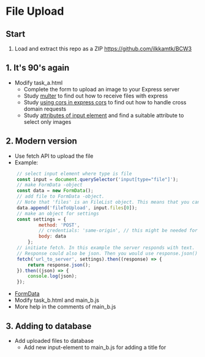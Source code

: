 # File Upload

## Start
1. Load and extract this repo as a ZIP https://github.com/ilkkamtk/BCW3

## 1. It's 90's again

* Modify task_a.html
  * Complete the form to upload an image to your Express server
  * Study [multer](https://github.com/expressjs/multer) to find out how to receive files with express
  * Study [using cors in express cors](https://medium.com/@alexishevia/using-cors-in-express-cac7e29b005b) to find out how to handle cross domain requests
  * Study [attributes of input element](https://www.w3schools.com/tags/tag_input.asp) and find a suitable attribute to select only images 


## 2. Modern version

* Use fetch API to upload the file
* Example:
```javascript
    // select input element where type is file
    const input = document.querySelector('input[type="file"]');
    // make FormData -object
    const data = new FormData();
    // add file to FormData -object.
    // Note that 'files' is an FileList object. This means that you can upload multiple files. 
    data.append('fileToUpload', input.files[0]);
    // make an object for settings
    const settings = {
            method: 'POST',
            // credentials: 'same-origin', // this might be needed for some servers
            body: data
        };
    // initiate fetch. In this example the server responds with text.
    // Response could also be json. Then you would use response.json()
    fetch('url_to_server', settings).then((response) => {
        return response.json();
    }).then((json) => {
        console.log(json);
    });
```
* [FormData](https://developer.mozilla.org/en-US/docs/Web/API/FormData)
* Modify task_b.html and main_b.js
* More help in the comments of main_b.js

## 3. Adding to database
* Add uploaded files to database
   * Add new input-element to main_b.js for adding a title for
